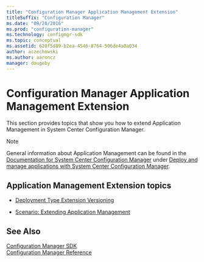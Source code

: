 ```yaml
---
title: "Configuration Manager Application Management Extension"
titleSuffix: "Configuration Manager"
ms.date: "09/20/2016"
ms.prod: "configuration-manager"
ms.technology: configmgr-sdk
ms.topic: conceptual
ms.assetid: 620f5d89-b2ea-4546-8764-506de4a0a034
author: aczechowski
ms.author: aaroncz
manager: dougeby
---
```

# Configuration Manager Application Management Extension
This section provides topics that show you how to extend Application Management in System Center Configuration Manager.  

> [!NOTE]
>  General information about Application Management can be found in the [Documentation for System Center Configuration Manager](https://technet.microsoft.com/en-us/library/mt346023.aspx) under [Deploy and manage applications with System Center Configuration Manager](https://technet.microsoft.com/en-us/library/mt627959.aspx).  

## Application Management Extension topics  

-   [Deployment Type Extension Versioning](../../develop/apps/deployment-type-extension-versioning.md)  

-   [Scenario: Extending Application Management](../../develop/apps/scenario--extending-application-management.md)  

## See Also  
 [Configuration Manager SDK](../../develop/core/misc/system-center-configuration-manager-sdk.md)   
 [Configuration Manager Reference](../../develop/reference/configuration-manager-reference.md)
